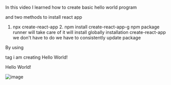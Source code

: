 
In this video I learned how to create basic hello world program

and two methods to install react app

1. npx create-react-app <project-name>        2. npm install create-react-app-g 
 npm package runner will take care of             it will install globally 
 installation                                         create-react-app
  we don't have to do                            we have to consistently update package 
  
  
  
  By using <p> tag i am creating Hello World!
  
  <p> Hello World! </p>
  

![image](https://github.com/Vasanthkarri/helloworld/assets/95275323/377ef4bf-02c4-4635-b90e-76efacc2b3ba)
